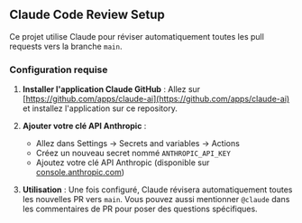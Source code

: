 
## Claude Code Review Setup

Ce projet utilise Claude pour réviser automatiquement toutes les pull requests vers la branche `main`.

### Configuration requise

1. **Installer l'application Claude GitHub** : Allez sur [https://github.com/apps/claude-ai](https://github.com/apps/claude-ai) et installez l'application sur ce repository.

2. **Ajouter votre clé API Anthropic** : 
   - Allez dans Settings → Secrets and variables → Actions
   - Créez un nouveau secret nommé `ANTHROPIC_API_KEY`
   - Ajoutez votre clé API Anthropic (disponible sur [console.anthropic.com](https://console.anthropic.com))

3. **Utilisation** : Une fois configuré, Claude révisera automatiquement toutes les nouvelles PR vers `main`. Vous pouvez aussi mentionner `@claude` dans les commentaires de PR pour poser des questions spécifiques.